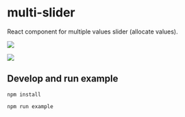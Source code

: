 # multi-slider
React component for multiple values slider (allocate values).

[![](https://nodei.co/npm/multi-slider.png)](https://www.npmjs.com/package/multi-slider)

![](https://cloud.githubusercontent.com/assets/211411/7025093/7d3dae78-dd41-11e4-9ff8-8f3e2e2d12bc.png)

## Develop and run example

```
npm install
```

```
npm run example
```
